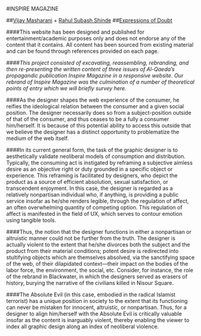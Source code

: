 #INSPIRE MAGAZINE

##[Vijay Masharani](http://vijaymasharani.com/) + [Rahul Subash Shinde](http://rahulshinde.com/)
##[Expressions of Doubt](http://or-maybe.info)

####This website has been designed and published for entertainment/academic purposes only and does not endorse any of the content that it contains. All content has been sourced from existing material and can be found through references provided on each page.

####*This project consisted of excavating, reassembling, rebranding, and then re-presenting the written content of three issues of Al-Qaeda’s propagandic publication Inspire Magazine in a responsive website. Our rebrand of Inspire Magazine was the culmination of a number of theoretical points of entry which we will briefly survey here.*

####As the designer shapes the web experience of the consumer, he reifies the ideological relation between the consumer and a given social position. The designer necessarily does so from a subject-position outside of that of the consumer, and thus ceases to be a fully a consumer him/herself.  It is because of this potential ability to access this outside that we believe the designer has a distinct opportunity to problematize the medium of the web itself.

####In its current general form, the task of the graphic designer is to aesthetically validate neoliberal models of consumption and distribution. Typically, the consuming act is instigated by reframing a subjective aimless desire as an objective right or duty grounded in a specific object or experience. This reframing is facilitated by designers, who depict the product as a source of efficient absolution, sexual satisfaction, or transcendent enjoyment. In this case, the designer is regarded as a relatively nonpartisan individual who, if anything, is providing a public service insofar as he/she renders legible, through the regulation of affect, an often overwhelming quantity of competing option. This regulation of affect is manifested in the field of UX, which serves to contour emotion using tangible tools.

####Thus, the notion that the designer functions in either a nonpartisan or altruistic manner could not be further from the truth. The designer is actually violent to the extent that he/she divorces both the subject and the product from their material conditions; potent desire is redirected into stultifying objects which are themselves absolved, via the sanctifying space of the web, of their dilapidated context—their impact on the bodies of the labor force, the environment, the social, etc. Consider, for instance, the role of the rebrand in Blackwater, in which the designers served as erasers of history, burying the narrative of the civilians killed in Nisour Square.

####The Absolute Evil (in this case, embodied in the radical Islamist terrorist) has a unique position in society to the extent that its functioning can never be mistaken for innocent, altruistic, or nonpartisan. Thus, for a designer to align him/herself with the Absolute Evil is critically valuable insofar as the content is inarguably violent, thereby enabling the viewer to index all graphic design along an index of neoliberal violence.
